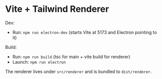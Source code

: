 # Vite + Tailwind Renderer

Dev:

- Run: `npm run electron-dev` (starts Vite at 5173 and Electron pointing to it)

Build:

- Run: `npm run build` (tsc for main + vite build for renderer)
- Launch: `npm run electron`

The renderer lives under `src/renderer` and is bundled to `dist/renderer`.
